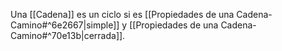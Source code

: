 Una [[Cadena]] es un ciclo si es [[Propiedades de una Cadena-Camino#^6e2667|simple]] y [[Propiedades de una Cadena-Camino#^70e13b|cerrada]].
